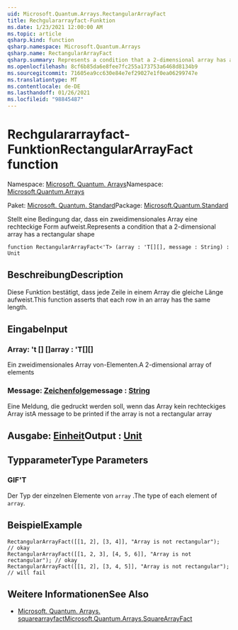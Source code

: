 ```yaml
---
uid: Microsoft.Quantum.Arrays.RectangularArrayFact
title: Rechgulararrayfact-Funktion
ms.date: 1/23/2021 12:00:00 AM
ms.topic: article
qsharp.kind: function
qsharp.namespace: Microsoft.Quantum.Arrays
qsharp.name: RectangularArrayFact
qsharp.summary: Represents a condition that a 2-dimensional array has a rectangular shape
ms.openlocfilehash: 8cf6b85da6e8fee7fc255a173753a6468d8134b9
ms.sourcegitcommit: 71605ea9cc630e84e7ef29027e1f0ea06299747e
ms.translationtype: MT
ms.contentlocale: de-DE
ms.lasthandoff: 01/26/2021
ms.locfileid: "98845487"
---
```

# <a name="rectangulararrayfact-function"></a><span data-ttu-id="4e606-102">Rechgulararrayfact-Funktion</span><span class="sxs-lookup"><span data-stu-id="4e606-102">RectangularArrayFact function</span></span>

<span data-ttu-id="4e606-103">Namespace: [Microsoft. Quantum. Arrays](xref:Microsoft.Quantum.Arrays)</span><span class="sxs-lookup"><span data-stu-id="4e606-103">Namespace: [Microsoft.Quantum.Arrays](xref:Microsoft.Quantum.Arrays)</span></span>

<span data-ttu-id="4e606-104">Paket: [Microsoft. Quantum. Standard](https://nuget.org/packages/Microsoft.Quantum.Standard)</span><span class="sxs-lookup"><span data-stu-id="4e606-104">Package: [Microsoft.Quantum.Standard](https://nuget.org/packages/Microsoft.Quantum.Standard)</span></span>


<span data-ttu-id="4e606-105">Stellt eine Bedingung dar, dass ein zweidimensionales Array eine rechteckige Form aufweist.</span><span class="sxs-lookup"><span data-stu-id="4e606-105">Represents a condition that a 2-dimensional array has a rectangular shape</span></span>

```qsharp
function RectangularArrayFact<'T> (array : 'T[][], message : String) : Unit
```


## <a name="description"></a><span data-ttu-id="4e606-106">Beschreibung</span><span class="sxs-lookup"><span data-stu-id="4e606-106">Description</span></span>

<span data-ttu-id="4e606-107">Diese Funktion bestätigt, dass jede Zeile in einem Array die gleiche Länge aufweist.</span><span class="sxs-lookup"><span data-stu-id="4e606-107">This function asserts that each row in an array has the same length.</span></span>

## <a name="input"></a><span data-ttu-id="4e606-108">Eingabe</span><span class="sxs-lookup"><span data-stu-id="4e606-108">Input</span></span>

### <a name="array--t"></a><span data-ttu-id="4e606-109">Array: 't [] []</span><span class="sxs-lookup"><span data-stu-id="4e606-109">array : 'T[][]</span></span>

<span data-ttu-id="4e606-110">Ein zweidimensionales Array von-Elementen.</span><span class="sxs-lookup"><span data-stu-id="4e606-110">A 2-dimensional array of elements</span></span>


### <a name="message--string"></a><span data-ttu-id="4e606-111">Message: [Zeichenfolge](xref:microsoft.quantum.lang-ref.string)</span><span class="sxs-lookup"><span data-stu-id="4e606-111">message : [String](xref:microsoft.quantum.lang-ref.string)</span></span>

<span data-ttu-id="4e606-112">Eine Meldung, die gedruckt werden soll, wenn das Array kein rechteckiges Array ist</span><span class="sxs-lookup"><span data-stu-id="4e606-112">A message to be printed if the array is not a rectangular array</span></span>



## <a name="output--unit"></a><span data-ttu-id="4e606-113">Ausgabe: [Einheit](xref:microsoft.quantum.lang-ref.unit)</span><span class="sxs-lookup"><span data-stu-id="4e606-113">Output : [Unit](xref:microsoft.quantum.lang-ref.unit)</span></span>



## <a name="type-parameters"></a><span data-ttu-id="4e606-114">Typparameter</span><span class="sxs-lookup"><span data-stu-id="4e606-114">Type Parameters</span></span>

### <a name="t"></a><span data-ttu-id="4e606-115">GIF</span><span class="sxs-lookup"><span data-stu-id="4e606-115">'T</span></span>

<span data-ttu-id="4e606-116">Der Typ der einzelnen Elemente von `array` .</span><span class="sxs-lookup"><span data-stu-id="4e606-116">The type of each element of `array`.</span></span>

## <a name="example"></a><span data-ttu-id="4e606-117">Beispiel</span><span class="sxs-lookup"><span data-stu-id="4e606-117">Example</span></span>

```qsharp
RectangularArrayFact([[1, 2], [3, 4]], "Array is not rectangular");       // okay
RectangularArrayFact([[1, 2, 3], [4, 5, 6]], "Array is not rectangular"); // okay
RectangularArrayFact([[1, 2], [3, 4, 5]], "Array is not rectangular");    // will fail
```

## <a name="see-also"></a><span data-ttu-id="4e606-118">Weitere Informationen</span><span class="sxs-lookup"><span data-stu-id="4e606-118">See Also</span></span>

- [<span data-ttu-id="4e606-119">Microsoft. Quantum. Arrays. squarearrayfact</span><span class="sxs-lookup"><span data-stu-id="4e606-119">Microsoft.Quantum.Arrays.SquareArrayFact</span></span>](xref:Microsoft.Quantum.Arrays.SquareArrayFact)